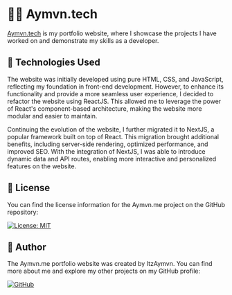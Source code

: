 # 👨‍💻 Aymvn.tech

[Aymvn.tech](https://aymvn.tech/) is my portfolio website, where I showcase the projects I have worked on and demonstrate my skills as a developer.

## 🚀 Technologies Used

The website was initially developed using pure HTML, CSS, and JavaScript, reflecting my foundation in front-end development. However, to enhance its functionality and provide a more seamless user experience, I decided to refactor the website using ReactJS. This allowed me to leverage the power of React's component-based architecture, making the website more modular and easier to maintain.

Continuing the evolution of the website, I further migrated it to NextJS, a popular framework built on top of React. This migration brought additional benefits, including server-side rendering, optimized performance, and improved SEO. With the integration of NextJS, I was able to introduce dynamic data and API routes, enabling more interactive and personalized features on the website.

## 📜 License

You can find the license information for the Aymvn.me project on the GitHub repository:

[![License: MIT](https://img.shields.io/badge/License-MIT-purple.svg?style=for-the-badge)](https://github.com/itzAymvn/aymvn.tech/blob/master/LICENSE)

## 👤 Author

The Aymvn.me portfolio website was created by ItzAymvn. You can find more about me and explore my other projects on my GitHub profile:

[![GitHub](https://img.shields.io/badge/github-%23121011.svg?style=for-the-badge&logo=github&logoColor=white)](https://github.com/itzAymvn)
